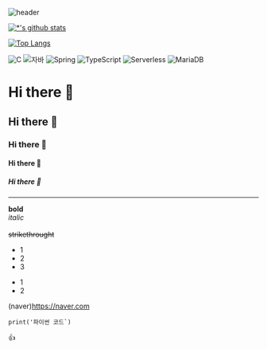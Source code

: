 ![header](https://capsule-render.vercel.app/api?type=wave&color=gradient&height=300&section=header&text=임준묵&fontSize=90)

[![*'s github stats](https://github-readme-stats.vercel.app/api?username=JunMookLim)](https://github.com/JunMookLim)

[![Top Langs](https://github-readme-stats.vercel.app/api/top-langs/?username=JunMookLim&layout=compact)](https://github.com/JunMookLim/github-readme-stats)

![C](https://img.shields.io/badge/-C-123456?style=flat-square&logo=C&logoColor=black) 
![자바](https://img.shields.io/badge/-자바-007396?style=flat&logo=Java&logoColor=ffffff) 
![Spring](https://img.shields.io/badge/-Spring-6DB33F?style=for-the-badge&logo=Spring&logoColor=white) 
![TypeScript](https://img.shields.io/badge/-TypeScript-3178C6?style=flat-square&logo=TypeScript&logoColor=white) 
![Serverless](https://img.shields.io/badge/-Serverless-FD5750?style=flat-square&logo=Serverless&logoColor=magenta) 
![MariaDB](https://img.shields.io/badge/-MariaDB-1F305F?style=flat-square&logo=mariadb&logoColor=white)

# Hi there 👋
## Hi there 👋
### Hi there 👋
#### Hi there 👋
##### Hi there 👋
---
**bold**
<br>
*italic*
<br>
<br>
~~strikethrought~~

* 1
* 2
* 3

- 1
- 2

(naver)https://naver.com

```
print('파이썬 코드`)
```
👍

